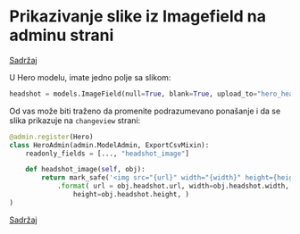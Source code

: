 
# Prikazivanje slike iz Imagefield na adminu strani

[Sadržaj](00_sadrzaj.md)

U Hero modelu, imate jedno polje sa slikom:

```py
headshot = models.ImageField(null=True, blank=True, upload_to="hero_headshots/")
```

Od vas može biti traženo da promenite podrazumevano ponašanje i da se slika prikazuje na `changeview` strani:

```py
@admin.register(Hero)
class HeroAdmin(admin.ModelAdmin, ExportCsvMixin):
    readonly_fields = [..., "headshot_image"]

    def headshot_image(self, obj):
        return mark_safe('<img src="{url}" width="{width}" height={height} />'
            .format( url = obj.headshot.url, width=obj.headshot.width,
                height=obj.headshot.height, )
)
```

[Sadržaj](00_sadrzaj.md)
